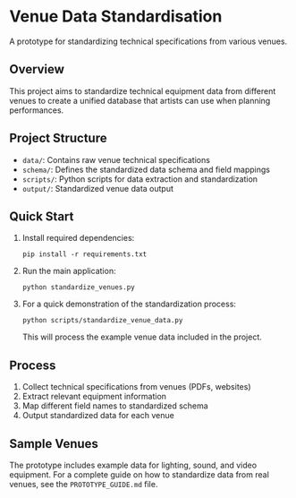 # Venue Data Standardisation

A prototype for standardizing technical specifications from various venues.

## Overview

This project aims to standardize technical equipment data from different venues to create a unified database that artists can use when planning performances.

## Project Structure

- `data/`: Contains raw venue technical specifications
- `schema/`: Defines the standardized data schema and field mappings
- `scripts/`: Python scripts for data extraction and standardization
- `output/`: Standardized venue data output

## Quick Start

1. Install required dependencies:
   ```
   pip install -r requirements.txt
   ```

2. Run the main application:
   ```
   python standardize_venues.py
   ```

3. For a quick demonstration of the standardization process:
   ```
   python scripts/standardize_venue_data.py
   ```
   This will process the example venue data included in the project.

## Process

1. Collect technical specifications from venues (PDFs, websites)
2. Extract relevant equipment information
3. Map different field names to standardized schema
4. Output standardized data for each venue

## Sample Venues

The prototype includes example data for lighting, sound, and video equipment. For a complete guide on how to standardize data from real venues, see the `PROTOTYPE_GUIDE.md` file.